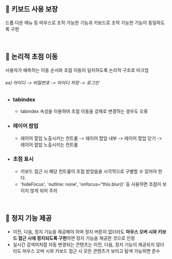 ## 📍 키보드 사용 보장
드롭 다운 메뉴 등 마우스로 조작 가능한 기능과 키보드로 조작 가능한 기능이 동일하도록 구현

<br>
  
## 📍 논리적 초점 이동
사용자가 예측하는 이동 순서와 초점 이동이 일치하도록 논리적 구조로 마크업
###### ex) 아이디 -> 비밀번호 -> 아이디 저장 -> 로그인

* ### tabindex
  - tabindex 속성을 이용하여 초점 이동을 강제로 변경하는 경우도 오류

* ### 레이어 팝업
  - 레이어 팝업 노출시키는 컨트롤 -> 레이어 팝업 내부 -> 레이어 팝업 닫기 -> 레이어 팝업 노출시키는 컨트롤

* ### 초점 표시
  - 키보드 접근 시 해당 컨트롤이 초점 받았음을 시각적으로 구별할 수 있어야 한다.
  - 'hideFocus', 'outline: none', 'onfocus="this.blur()' 등 사용하면 초점이 보이지 않게 되어 주의

<br>

## 📍 정지 기능 제공
  - 이전, 다음, 정지 기능을 제공해야 하며 정지 버튼이 없더라도 **마우스 오버 시와 키보드 접근 시에 정지되도록 구현**하면 정지 기능을 제공한 것으로 인정
  - 실시간 검색어처럼 자동 변경되는 콘텐츠는 이전, 다음, 정지 기능이 제공되지 않더라도 마우스 오버 시와 키보드 접근 시 모든 콘텐츠가 보이고 탐색 가능하면 준수
